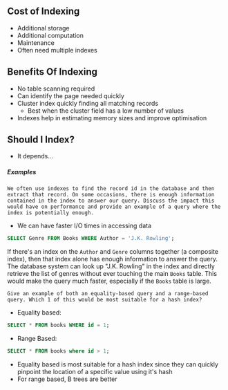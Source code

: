 ## Cost of Indexing
- Additional storage
- Additional computation
- Maintenance
- Often need multiple indexes

## Benefits Of Indexing
- No table scanning required
- Can identify the page needed quickly
- Cluster index quickly finding all matching records
	- Best when the cluster field has a low number of values
- Indexes help in estimating memory sizes and improve optimisation 

## Should I Index?
- It depends...

##### Examples

```
We often use indexes to find the record id in the database and then extract that record. On some occasions, there is enough information contained in the index to answer our query. Discuss the impact this would have on performance and provide an example of a query where the index is potentially enough.
```

- We can have faster I/O times in accessing data

```sql
SELECT Genre FROM Books WHERE Author = 'J.K. Rowling';
```

If there's an index on the `Author` and `Genre` columns together (a composite index), then that index alone has enough information to answer the query. The database system can look up "J.K. Rowling" in the index and directly retrieve the list of genres without ever touching the main `Books` table. This would make the query much faster, especially if the `Books` table is large.

```
Give an example of both an equality-based query and a range-based query. Which 1 of this would be most suitable for a hash index?
```

- Equality based:

```sql
SELECT * FROM books WHERE id = 1; 
```

- Range Based:

```sql
SELECT * FROM books where id > 1;
```

- Equality based is most suitable for a hash index since they can quickly pinpoint the location of a specific value using it's hash
- For range based, B trees are better